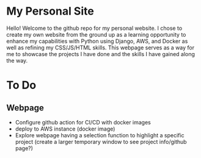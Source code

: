 # My Personal Site
Hello! Welcome to the github repo for my personal website. I chose to create my own website from the ground up as a learning opportunity to enhance my capabilities with Python using Django, AWS, and Docker as well as refining my CSS/JS/HTML skills. This webpage serves as a way for me to showcase the projects I have done and the skills I have gained along the way. 

# To Do
## Webpage
* Configure github action for CI/CD with docker images
* deploy to AWS instance (docker image) 
* Explore webpage having a selection function to highlight a specific project (create a larger temporary window to see project info/github page?)
  
